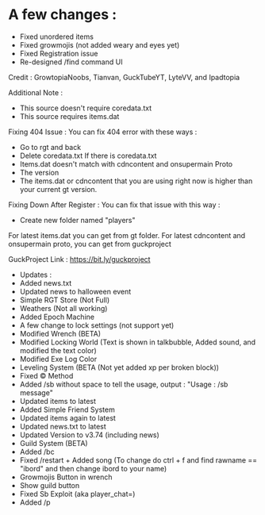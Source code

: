 # A few changes :
- Fixed unordered items
- Fixed growmojis (not added weary and eyes yet)
- Fixed Registration issue
- Re-designed /find command UI

Credit : GrowtopiaNoobs, Tianvan, GuckTubeYT, LyteVV, and Ipadtopia

Additional Note :
- This source doesn't require coredata.txt
- This source requires items.dat

Fixing 404 Issue :
You can fix 404 error with these ways :
- Go to rgt and back
- Delete coredata.txt If there is coredata.txt
- Items.dat doesn't match with cdncontent and onsupermain Proto
- The version
- The items.dat or cdncontent that you are using right now is higher than your current gt version.

Fixing Down After Register :
You can fix that issue with this way :
- Create new folder named "players"

For latest items.dat you can get from gt folder.
For latest cdncontent and onsupermain proto, you can get from guckproject

GuckProject Link :
https://bit.ly/guckproject

- Updates :
- Added news.txt
- Updated news to halloween event
- Simple RGT Store (Not Full)
- Weathers (Not all working)
- Added Epoch Machine
- A few change to lock settings (not support yet)
- Modified Wrench (BETA)
- Modified Locking World (Text is shown in talkbubble, Added sound, and modified the text color)
- Modified Exe Log Color
- Leveling System (BETA (Not yet added xp per broken block))
- Fixed © Method
- Added /sb without space to tell the usage, output : "Usage : /sb message"
- Updated items to latest
- Added Simple Friend System
- Updated items again to latest
- Updated news.txt to latest
- Updated Version to v3.74 (including news)
- Guild System (BETA)
- Added /bc
- Fixed /restart + Added song (To change do ctrl + f and find rawname == "ibord" and then change ibord to your name)
- Growmojis Button in wrench
- Show guild button
- Fixed Sb Exploit (aka player_chat=)
- Added /p

